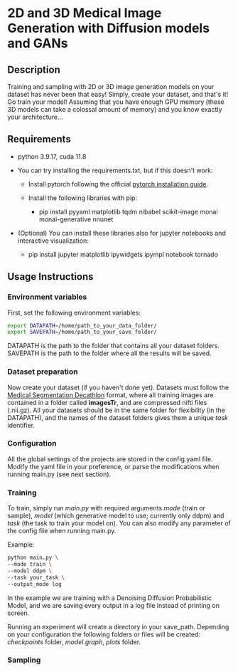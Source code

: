 # 2D and 3D Medical Image Generation with Diffusion models and GANs

## Description
Training and sampling with 2D or 3D image generation models on your dataset
has never been that easy! Simply, create your dataset, and that's it!
Go train your model! Assuming that you have enough GPU memory (these 3D models
can take a colossal amount of memory) and you know exactly your architecture...

## Requirements

- python 3.9.17, cuda 11.8

- You can try installing the requirements.txt, but if this doesn't work:

  - Install pytorch following the official [pytorch 
  installation guide](https://pytorch.org/get-started/locally/).

  - Install the following libraries with pip:
    - pip install pyyaml matplotlib tqdm nibabel scikit-image monai 
    monai-generative nnunet

- (Optional) You can install these libraries also for jupyter notebooks and
interactive visualization:
  - pip install jupyter matplotlib ipywidgets ipympl notebook tornado

## Usage Instructions

### Environment variables

First, set the following environment variables:

```bash
export DATAPATH=/home/path_to_your_data_folder/
export SAVEPATH=/home/path_to_your_save_folder/
```
DATAPATH is the path to the folder that contains all your dataset folders. SAVEPATH
is the path to the folder where all the results will be saved.


### Dataset preparation
Now create your dataset (if you haven't done yet). Datasets must follow 
the [Medical Segmentation Decathlon](http://medicaldecathlon.com/) format, where
all training images are contained in a folder called **imagesTr**, and are compressed 
nifti files (.nii.gz). All your datasets should be in the same folder for 
flexibility (in the DATAPATH), and the names of the dataset folders gives them a 
unique *task* identifier.

### Configuration
All the global settings of the projects are stored in the config.yaml file. Modify 
the yaml file in your preference, or parse the modifications when running main.py
(see next section).

### Training

To train, simply run *main.py* with required arguments *mode* (train or sample),
*model* (which generative model to use; currently only ddpm) and *task* (the task to 
train your model on). You can also modify any parameter of the config file when 
running main.py.

Example:
```bash
python main.py \
--mode train \
--model ddpm \
--task your_task \
--output_mode log
```
In the example we are training with a Denoising Diffusion Probabilistic Model, and 
we are saving every output in a log file instead of printing on screen.

Running an experiment will create a directory in your save_path. Depending 
on your configuration the following folders or files will be created: 
*checkpoints* folder, *model.graph*, *plots* folder.

### Sampling